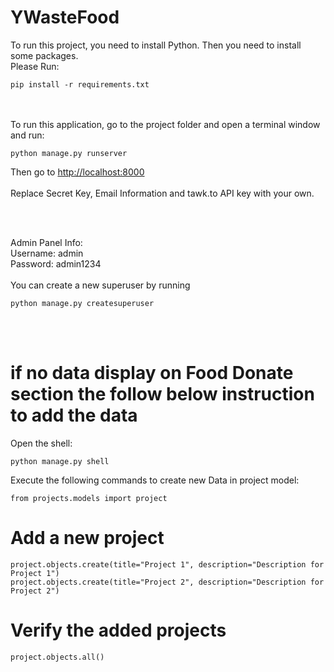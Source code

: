 # YWasteFood

To run this project, you need to install Python. Then you need to install some packages.<br>
Please Run:<br>

```
pip install -r requirements.txt
```

<br><br>
To run this application, go to the project folder and open a terminal window and run:

```
python manage.py runserver
```

Then go to <http://localhost:8000>
<br>
<br>
Replace Secret Key, Email Information and tawk.to API key with your own.

<br><br>

Admin Panel Info:<br>
Username: admin<br>
Password: admin1234
<br>
<br>
You can create a new superuser by running

```
python manage.py createsuperuser
```

<br>
<br>

# if no data display on Food Donate section the follow below instruction to add the data

Open the shell:

```
python manage.py shell
```
Execute the following commands to create new Data in project model:

```
from projects.models import project
```


# Add a new project
```
project.objects.create(title="Project 1", description="Description for Project 1")
project.objects.create(title="Project 2", description="Description for Project 2")
```

# Verify the added projects
```project.objects.all()```